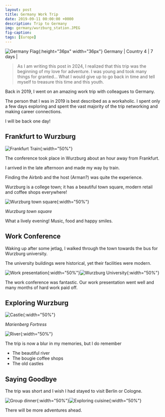 ```yaml
---
layout: post
title: Germany Work Trip
date: 2019-09-11 00:00:00 +0000
description: Trip to Germany
img: germany/wurzburg_station.JPEG
fig-caption:
tags: [Europe]
---
```


![Germany Flag]({{site.baseurl}}/assets/img/flags/4x3/de.svg){:height="36px" width="36px"} Germany \| Country 4 \| 7 days \| 

>As I am writing this post in 2024, I realized that this trip was the beginning of my love for adventure. I was young and took many things for granted... What I would give up to go back in time and tell myself to treasure this time and this youth. 

Back in 2019, I went on an amazing work trip with colleagues to Germany. 

The person that I was in 2019 is best described as a workaholic. I spent only a few days exploring and spent the vast majority of the trip networking and making career connections. 

I will be back one day!  

## Frankfurt to Wurzburg

![Frankfurt Train]({{site.baseurl}}/assets/img/germany/frankfurt_train.JPEG){:width="50%"}

The conference took place in Wurzburg about an hour away from Frankfurt. 

I arrived in the late afternoon and made my way by train. 

Finding the Airbnb and the host (Arman?) was quite the experience. 

Wurzburg is a college town; it has a beautiful town square, modern retail and coffee shops everywhere! 

![Wurzburg town square]({{site.baseurl}}/assets/img/germany/town_square.JPEG){:width="50%"}

*Wurzburg town square* 

What a lively evening! Music, food and happy smiles.

## Work Conference

Waking up after some jetlag, I walked through the town towards the bus for Wurzburg university. 

The university buildings were historical, yet their facilities were modern.

![Work presentation]({{site.baseurl}}/assets/img/germany/work_presentation.JPEG){:width="50%"}![Wurzburg University]({{site.baseurl}}/assets/img/germany/wurzburg_uni.JPEG){:width="50%"}

The work conference was fantastic. Our work presentation went well and many months of hard work paid off. 

## Exploring Wurzburg

![Castle]({{site.baseurl}}/assets/img/germany/castle.JPEG){:width="50%"}

*Marienberg Fortress* 

![River]({{site.baseurl}}/assets/img/germany/river.JPEG){:width="50%"}

The trip is now a blur in my memories, but I do remember
* The beautiful river
* The bougie coffee shops
* The old castles 

## Saying Goodbye

The trip was short and I wish I had stayed to visit Berlin or Cologne. 

![Group dinner]({{site.baseurl}}/assets/img/germany/group_dinner.JPEG){:width="50%"}![Exploring cuisine]({{site.baseurl}}/assets/img/germany/dinner.JPEG){:width="50%"}

There will be more adventures ahead.
